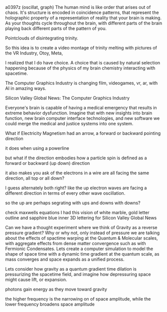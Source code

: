 a0397z
(oscillat, graph) The human mind is like order that arises out of chaos. It's structure is encoded in coincidence patterns, that represent the holographic property of a representation of reality that your brain is making. As your thoughts cycle throughout the brain, with different parts of the brain playing back different parts of the pattern of you.

Pointclouds of disintegrating trinity.

So this idea is to create a video montage of trinity melting with pictures of the VR Industry, Otoy, Meta,

I realized that I do have choice. A choice that is caused by natural selection happening because of the physics of my brain chemistry interacting with spacetime.

The Computer Graphics Industry is changing film, videogames, vr, ar, with AI in amazing ways.

Silicon Valley Global News: The Computer Graphics Industry

Everyone's brain is capable of having a medical emergency that results in extreme behavior dysfunction. Imagine that with new insights into brain function, new brain computer interface technologies, and new software we could merge the medical and justice systems into one system.

What if Electricity Magnetism had an arrow, a forward or backward pointing direction

it does when using a powerline

but what if the direction embodies how a particle spin is defined as a forward or backward (up down) direction

it also makes you ask of the electrons in a wire are all facing the same direction, all top or all down?

I guess alternately both right? like the up electron waves are facing a different direction in terms of  every other wave oscillation.

so the up are perhaps segrating with ups and downs with downs?

check maxwells equations
I had this vision of white marble, gold letter outline and sapphire blue inner 3D lettering for Silicon Valley Global News

Can we have a thought experiment where we think of Gravity as a reverse pressure gradient? Why or why not, only instead of pressure we are talking about the effects of spactime warping at the Quantum & Molecular scales, with aggregate effects from dense matter convergence such as with Fermionic Condensates. Lets create a computer simulation to model the shape of space time with a dynamic time gradient at the quantum scale, as mass converges and space expands as a unified process.

Lets consider how gravity as a quantum gradient time dilation is pressurizing the spacetime field, and imagine how depressuring space might cause lift, or expansion.

photons gain energy as they move toward gravity

the higher frequency is the narrowing on of space amplitude, while the lower frequency broadens space amplitude 

